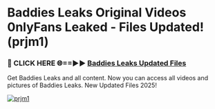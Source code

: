 # Baddies Leaks Original Videos 0nlyFans Leaked - Files Updated! (prjm1)

<h3>🔴 CLICK HERE 🌐==►► <a href="https://tinyurl.com/2wckxsce" rel="nofollow">Baddies Leaks Updated Files</a></h3>

Get Baddies Leaks and all content. Now you can access all videos and pictures of Baddies Leaks. New Updated Files 2025!

[![prjm1](https://i.imgur.com/AFduVYN.gif)](https://tinyurl.com/2wckxsce)
